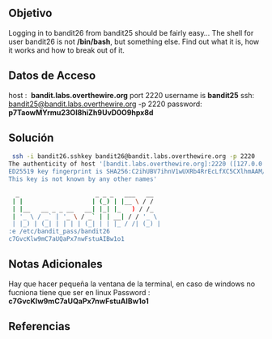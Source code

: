 ## Objetivo
Logging in to bandit26 from bandit25 should be fairly easy… The shell for user bandit26 is not **/bin/bash**, but something else. Find out what it is, how it works and how to break out of it.

## Datos de Acceso
host :  **bandit.labs.overthewire.org** port 2220
username is **bandit25**
ssh:  bandit25@bandit.labs.overthewire.org -p 2220
password: **p7TaowMYrmu23Ol8hiZh9UvD0O9hpx8d**
## Solución

``` bash
 ssh -i bandit26.sshkey bandit26@bandit.labs.overthewire.org -p 2220
The authenticity of host '[bandit.labs.overthewire.org]:2220 ([127.0.0.1]:2220)' can't be established.
ED25519 key fingerprint is SHA256:C2ihUBV7ihnV1wUXRb4RrEcLfXC5CXlhmAAM/urerLY.
This key is not known by any other names'

  _                     _ _ _   ___   __
 | |                   | (_) | |__ \ / /
 | |__   __ _ _ __   __| |_| |_   ) / /_
 | '_ \ / _` | '_ \ / _` | | __| / / '_ \
 | |_) | (_| | | | | (_| | | |_ / /| (_) |
:e /etc/bandit_pass/bandit26
c7GvcKlw9mC7aUQaPx7nwFstuAIBw1o1

```

## Notas Adicionales
Hay que hacer pequeña la ventana de la terminal, en caso de windows no fucniona tiene que ser en linux
Password : **c7GvcKlw9mC7aUQaPx7nwFstuAIBw1o1**
## Referencias
